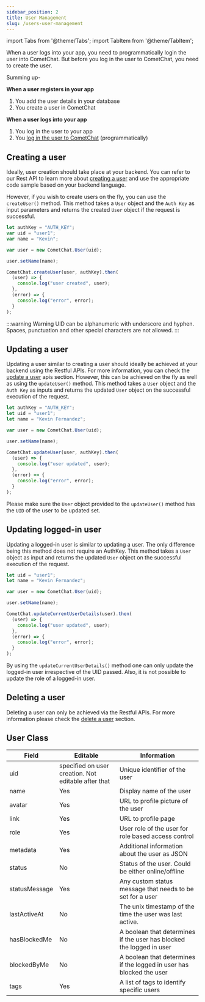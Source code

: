 ```yaml
---
sidebar_position: 2
title: User Management
slug: /users-user-management
---
```


import Tabs from '@theme/Tabs';
import TabItem from '@theme/TabItem';

When a user logs into your app, you need to programmatically login the user into CometChat. But before you log in the user to CometChat, you need to create the user.

Summing up-

**When a user registers in your app**

1. You add the user details in your database
2. You create a user in CometChat

**When a user logs into your app**

1. You log in the user to your app
2. You [log in the user to CometChat](./authentication) (programmatically)

## Creating a user

Ideally, user creation should take place at your backend. You can refer to our Rest API to learn more about [creating a user](https://api-explorer.cometchat.com/reference/creates-user) and use the appropriate code sample based on your backend language.

However, if you wish to create users on the fly, you can use the `createUser()` method. This method takes a `User` object and the `Auth Key` as input parameters and returns the created `User` object if the request is successful.

<Tabs>
<TabItem value="Javascript" label="Javascript">

```javascript
let authKey = "AUTH_KEY";
var uid = "user1";
var name = "Kevin";

var user = new CometChat.User(uid);

user.setName(name);

CometChat.createUser(user, authKey).then(
  (user) => {
    console.log("user created", user);
  },
  (error) => {
    console.log("error", error);
  }
);
```

</TabItem>
</Tabs>

:::warning Warning
UID can be alphanumeric with underscore and hyphen. Spaces, punctuation and other special characters are not allowed.
:::

## Updating a user

Updating a user similar to creating a user should ideally be achieved at your backend using the Restful APIs. For more information, you can check the [update a user](https://api-explorer.cometchat.com/reference/update-user) apis section. However, this can be achieved on the fly as well as using the `updateUser()` method. This method takes a `User` object and the `Auth Key` as inputs and returns the updated `User` object on the successful execution of the request.

<Tabs>
<TabItem value="Javascript" label="Javascript">

```javascript
let authKey = "AUTH_KEY";
let uid = "user1";
let name = "Kevin Fernandez";

var user = new CometChat.User(uid);

user.setName(name);

CometChat.updateUser(user, authKey).then(
  (user) => {
    console.log("user updated", user);
  },
  (error) => {
    console.log("error", error);
  }
);
```

</TabItem>
</Tabs>

Please make sure the `User` object provided to the `updateUser()` method has the `UID` of the user to be updated set.

## Updating logged-in user

Updating a logged-in user is similar to updating a user. The only difference being this method does not require an AuthKey. This method takes a `User` object as input and returns the updated `User` object on the successful execution of the request.

<Tabs>
<TabItem value="Javascript" label="Javascript">

```javascript
let uid = "user1";
let name = "Kevin Fernandez";

var user = new CometChat.User(uid);

user.setName(name);

CometChat.updateCurrentUserDetails(user).then(
  (user) => {
    console.log("user updated", user);
  },
  (error) => {
    console.log("error", error);
  }
);
```

</TabItem>
</Tabs>

By using the `updateCurrentUserDetails()` method one can only update the logged-in user irrespective of the UID passed. Also, it is not possible to update the role of a logged-in user.

## Deleting a user

Deleting a user can only be achieved via the Restful APIs. For more information please check the [delete a user](https://api-explorer.cometchat.com/reference/delete-user) section.

## User Class

| Field         | Editable                                            | Information                                                          |
| ------------- | --------------------------------------------------- | -------------------------------------------------------------------- |
| uid           | specified on user creation. Not editable after that | Unique identifier of the user                                        |
| name          | Yes                                                 | Display name of the user                                             |
| avatar        | Yes                                                 | URL to profile picture of the user                                   |
| link          | Yes                                                 | URL to profile page                                                  |
| role          | Yes                                                 | User role of the user for role based access control                  |
| metadata      | Yes                                                 | Additional information about the user as JSON                        |
| status        | No                                                  | Status of the user. Could be either online/offline                   |
| statusMessage | Yes                                                 | Any custom status message that needs to be set for a user            |
| lastActiveAt  | No                                                  | The unix timestamp of the time the user was last active.             |
| hasBlockedMe  | No                                                  | A boolean that determines if the user has blocked the logged in user |
| blockedByMe   | No                                                  | A boolean that determines if the logged in user has blocked the user |
| tags          | Yes                                                 | A list of tags to identify specific users                            |
